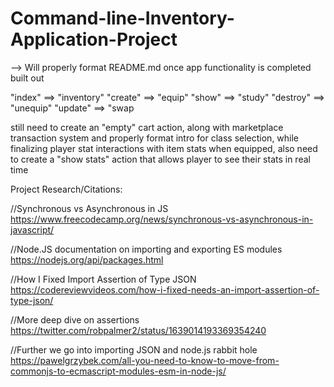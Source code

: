 # Command-line-Inventory-Application-Project

--> Will properly format README.md once app functionality is completed built out 

"index" ==> "inventory"
"create" ==> "equip"
"show" ==> "study"
"destroy" ==> "unequip"
"update" ==> "swap

still need to create an "empty" cart action, along with marketplace transaction system and properly format intro for class selection, while finalizing player stat interactions with item stats when equipped, also need to create a "show stats" action that allows player to see their stats in real time


Project Research/Citations: 


//Synchronous vs Asynchronous in JS
https://www.freecodecamp.org/news/synchronous-vs-asynchronous-in-javascript/


//Node.JS documentation on importing and exporting ES modules
https://nodejs.org/api/packages.html

//How I Fixed Import Assertion of Type JSON
https://codereviewvideos.com/how-i-fixed-needs-an-import-assertion-of-type-json/

//More deep dive on assertions
https://twitter.com/robpalmer2/status/1639014193369354240

//Further we go into importing JSON and node.js rabbit hole
https://pawelgrzybek.com/all-you-need-to-know-to-move-from-commonjs-to-ecmascript-modules-esm-in-node-js/